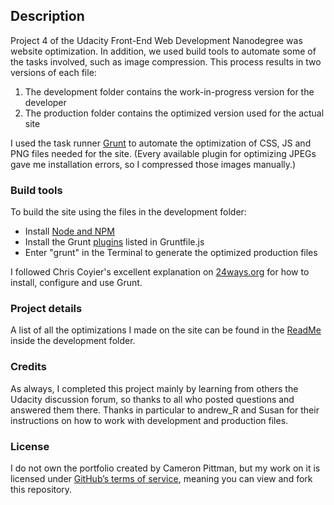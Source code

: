 ## Description

Project 4 of the Udacity Front-End Web Development Nanodegree was website optimization. In addition, we used build tools to automate some of the tasks involved, such as image compression. This process results in two versions of each file:

1. The development folder contains the work-in-progress version for the developer
2. The production folder contains the optimized version used for the actual site

I used the task runner [Grunt](http://gruntjs.com/) to automate the optimization of CSS, JS and PNG files needed for the site. (Every available plugin for optimizing JPEGs gave me installation errors, so I compressed those images manually.)

### Build tools

To build the site using the files in the development folder:
- Install [Node and NPM](https://nodejs.org/en/)
- Install the Grunt [plugins](http://gruntjs.com/plugins) listed in Gruntfile.js
- Enter "grunt" in the Terminal to generate the optimized production files

I followed Chris Coyier's excellent explanation on [24ways.org](https://24ways.org/2013/grunt-is-not-weird-and-hard/) for how to install, configure and use Grunt.

### Project details

A list of all the optimizations I made on the site can be found in the [ReadMe](https://github.com/LaGracia/frontend-nanodegree-mobile-portfolio/tree/master/dev) inside the development folder.

### Credits

As always, I completed this project mainly by learning from others the Udacity discussion forum, so thanks to all who posted questions and answered them there. Thanks in particular to andrew_R and Susan for their instructions on how to work with development and production files.

### License

I do not own the portfolio created by Cameron Pittman, but my work on it is licensed under [GitHub’s terms of service](https://help.github.com/articles/github-terms-of-service/), meaning you can view and fork this repository.